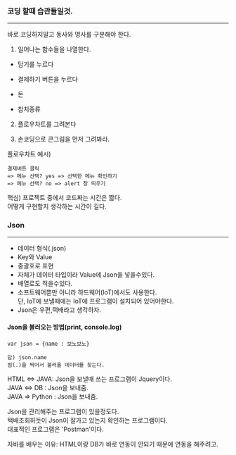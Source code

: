 ### 코딩 할때 습관들일것.
---
바로 코딩하지말고 동사와 명사를 구분해야 한다.

1. 일어나는 함수들을 나열한다.

- 담기를 누르다
- 결제하기 버튼을 누르다

- 돈
- 참치종류

2. 플로우차트를 그려본다

3. 손코딩으로 큰그림을 먼저 그려봐라.

플로우차트 예시)
```
결제버튼 클릭
=> 메뉴 선택? yes => 선택한 메뉴 확인하기
=> 메뉴 선택? no => alert 창 띄우기
```

핵심) 프로젝트 중에서 코드짜는 시간은 짧다.  
어떻게 구현할지 생각하는 시간이 길다.

### Json
---
- 데이터 형식(.json)
- Key와 Value
- 중괄호로 표현
- 자체가 데이터 타입이라 Value에 Json을 넣을수있다.
- 배열로도 적을수있다.
- 소프트웨어뿐만 아니라 하드웨어(IoT)에서도 사용한다.  
단, IoT에 보낼때에는 IoT에 프로그램이 설치되어 있어야한다. 
- Json은 우편,택배라고 생각하자.

#### Json을 불러오는 방법(print, console.log)
```
var json = {name : 보노보노}

답) json.name
점(.)을 찍어서 불러올 데이터를 찾는다.
```

HTML <=> JAVA: Json을 보낼때 쓰는 프로그램이 Jquery이다.  
JAVA <=> DB : Json을 보내줌.  
JAVA => Python : Json을 보내줌.

Json을 관리해주는 프로그램이 있을정도다.  
택배조회하듯이 Json이 잘가고 있는지 확인하는 프로그램이다.  
대표적인 프로그램은 'Postman'이다.  

자바를 배우는 이유: HTML이랑 DB가 바로 연동이 안되기 때문에 연동을 해주려고.